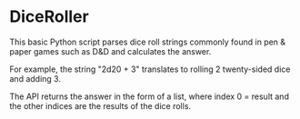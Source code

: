 # DiceRoller
This basic Python script parses dice roll strings commonly found in pen & paper games such as D&D and calculates the answer.

For example, the string "2d20 + 3" translates to rolling 2 twenty-sided dice and adding 3.

The API returns the answer in the form of a list, where index 0 = result and the other indices are the results of the dice rolls.